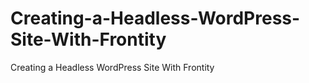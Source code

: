 # Creating-a-Headless-WordPress-Site-With-Frontity
Creating a Headless WordPress Site With Frontity
